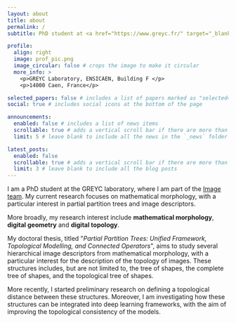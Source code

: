 ```yaml
---
layout: about
title: about
permalink: /
subtitle: PhD student at <a href="https://www.greyc.fr/" target="_blank">GREYC Laboratory</a>, supervised by <a href="https://kenmochi.users.greyc.fr/" target="_blank">Dr. Yukiko Kenmochi</a>.

profile:
  align: right
  image: prof_pic.png
  image_circular: false # crops the image to make it circular
  more_info: >
    <p>GREYC Laboratory, ENSICAEN, Building F </p>
    <p>14000 Caen, France</p>

selected_papers: false # includes a list of papers marked as "selected={true}"
social: true # includes social icons at the bottom of the page

announcements:
  enabled: false # includes a list of news items
  scrollable: true # adds a vertical scroll bar if there are more than 3 news items
  limit: 5 # leave blank to include all the news in the `_news` folder

latest_posts:
  enabled: false
  scrollable: true # adds a vertical scroll bar if there are more than 3 new posts items
  limit: 3 # leave blank to include all the blog posts
---
```


I am a PhD student at the GREYC laboratory, where I am part of the [Image team](https://www.greyc.fr/equipes/image/).
My current research focuses on mathematical morphology, with a particular interest in partial partition trees and image descriptors. 

More broadly, my research interest include **mathematical morphology**, **digital geometry** and **digital topology**. 

My doctoral thesis, titled "_Partial Partition Trees: Unified Framework, Topological Modelling, and Connected Operators_",  aims to study several hierarchical image descriptors from mathematical morphology, with a particular interest for the description of the topology of images.
These structures includes, but are not limited to, the tree of shapes, the complete tree of shapes, and the topological tree of shapes.

More recently, I started preliminary research on defining a topological distance between these structures. 
Moreover, I am investigating how these structures can be integrated into deep learning frameworks, with the aim of improving the topological consistency of the models.
